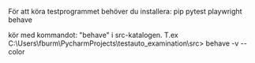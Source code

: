 För att köra testprogrammet behöver du installera:
pip
pytest
playwright
behave

kör med kommandot: "behave" i src-katalogen. T.ex
C:\Users\fburm\PycharmProjects\testauto_examination\src> behave -v --color
